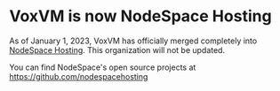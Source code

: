# VoxVM is now NodeSpace Hosting
As of January 1, 2023, VoxVM has officially merged completely into [NodeSpace Hosting](https://www.nodespace.com). This organization will not be updated. 

You can find NodeSpace's open source projects at https://github.com/nodespacehosting
